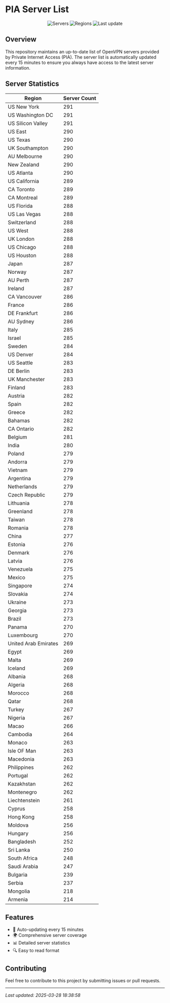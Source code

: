 # PIA Server List

<div align="center">

![Servers](https://img.shields.io/badge/servers-26,620-blue)
![Regions](https://img.shields.io/badge/regions-97-blue)
![Last update](https://img.shields.io/badge/Last_Updated-March_28_2025_13:38_EST-blue)

</div>

## Overview
This repository maintains an up-to-date list of OpenVPN servers provided by Private Internet Access (PIA). The server list is automatically updated every 15 minutes to ensure you always have access to the latest server information.

## Server Statistics
| Region | Server Count |
|--------|--------------|
| US New York                    | 291          |
| US Washington DC               | 291          |
| US Silicon Valley              | 291          |
| US East                        | 290          |
| US Texas                       | 290          |
| UK Southampton                 | 290          |
| AU Melbourne                   | 290          |
| New Zealand                    | 290          |
| US Atlanta                     | 290          |
| US California                  | 289          |
| CA Toronto                     | 289          |
| CA Montreal                    | 289          |
| US Florida                     | 288          |
| US Las Vegas                   | 288          |
| Switzerland                    | 288          |
| US West                        | 288          |
| UK London                      | 288          |
| US Chicago                     | 288          |
| US Houston                     | 288          |
| Japan                          | 287          |
| Norway                         | 287          |
| AU Perth                       | 287          |
| Ireland                        | 287          |
| CA Vancouver                   | 286          |
| France                         | 286          |
| DE Frankfurt                   | 286          |
| AU Sydney                      | 286          |
| Italy                          | 285          |
| Israel                         | 285          |
| Sweden                         | 284          |
| US Denver                      | 284          |
| US Seattle                     | 283          |
| DE Berlin                      | 283          |
| UK Manchester                  | 283          |
| Finland                        | 283          |
| Austria                        | 282          |
| Spain                          | 282          |
| Greece                         | 282          |
| Bahamas                        | 282          |
| CA Ontario                     | 282          |
| Belgium                        | 281          |
| India                          | 280          |
| Poland                         | 279          |
| Andorra                        | 279          |
| Vietnam                        | 279          |
| Argentina                      | 279          |
| Netherlands                    | 279          |
| Czech Republic                 | 279          |
| Lithuania                      | 278          |
| Greenland                      | 278          |
| Taiwan                         | 278          |
| Romania                        | 278          |
| China                          | 277          |
| Estonia                        | 276          |
| Denmark                        | 276          |
| Latvia                         | 276          |
| Venezuela                      | 275          |
| Mexico                         | 275          |
| Singapore                      | 274          |
| Slovakia                       | 274          |
| Ukraine                        | 273          |
| Georgia                        | 273          |
| Brazil                         | 273          |
| Panama                         | 270          |
| Luxembourg                     | 270          |
| United Arab Emirates           | 269          |
| Egypt                          | 269          |
| Malta                          | 269          |
| Iceland                        | 269          |
| Albania                        | 268          |
| Algeria                        | 268          |
| Morocco                        | 268          |
| Qatar                          | 268          |
| Turkey                         | 267          |
| Nigeria                        | 267          |
| Macao                          | 266          |
| Cambodia                       | 264          |
| Monaco                         | 263          |
| Isle OF Man                    | 263          |
| Macedonia                      | 263          |
| Philippines                    | 262          |
| Portugal                       | 262          |
| Kazakhstan                     | 262          |
| Montenegro                     | 262          |
| Liechtenstein                  | 261          |
| Cyprus                         | 258          |
| Hong Kong                      | 258          |
| Moldova                        | 256          |
| Hungary                        | 256          |
| Bangladesh                     | 252          |
| Sri Lanka                      | 250          |
| South Africa                   | 248          |
| Saudi Arabia                   | 247          |
| Bulgaria                       | 239          |
| Serbia                         | 237          |
| Mongolia                       | 218          |
| Armenia                        | 214          |

## Features
- 🔄 Auto-updating every 15 minutes
- 🌍 Comprehensive server coverage
- 📊 Detailed server statistics
- 🔍 Easy to read format

## Contributing
Feel free to contribute to this project by submitting issues or pull requests.

---
*Last updated: 2025-03-28 18:38:58*